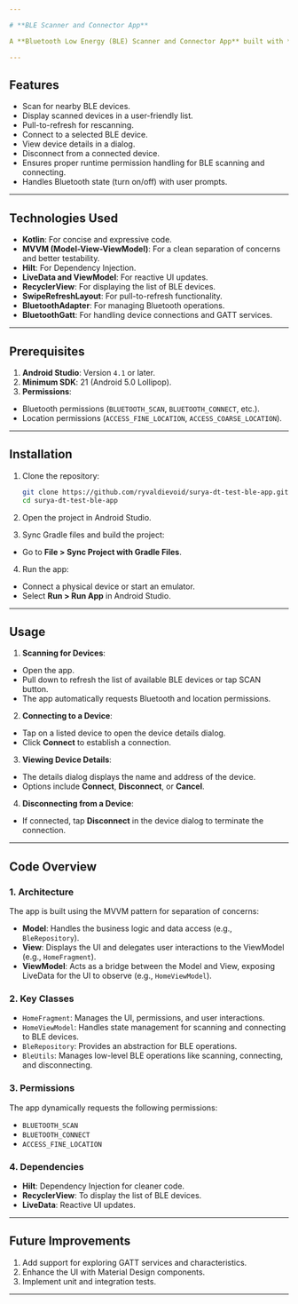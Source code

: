 ```yaml
---

# **BLE Scanner and Connector App**

A **Bluetooth Low Energy (BLE) Scanner and Connector App** built with **Kotlin**, **MVVM architecture**, and **Hilt for Dependency Injection**. This app allows users to scan for nearby BLE devices, connect to a selected device, view its details, and disconnect when needed. It is designed for a clean architecture and supports modern Android development practices.

---
```


## **Features**

- Scan for nearby BLE devices.
- Display scanned devices in a user-friendly list.
- Pull-to-refresh for rescanning.
- Connect to a selected BLE device.
- View device details in a dialog.
- Disconnect from a connected device.
- Ensures proper runtime permission handling for BLE scanning and connecting.
- Handles Bluetooth state (turn on/off) with user prompts.

---

## **Technologies Used**

- **Kotlin**: For concise and expressive code.
- **MVVM (Model-View-ViewModel)**: For a clean separation of concerns and better testability.
- **Hilt**: For Dependency Injection.
- **LiveData and ViewModel**: For reactive UI updates.
- **RecyclerView**: For displaying the list of BLE devices.
- **SwipeRefreshLayout**: For pull-to-refresh functionality.
- **BluetoothAdapter**: For managing Bluetooth operations.
- **BluetoothGatt**: For handling device connections and GATT services.

---

## **Prerequisites**

1. **Android Studio**: Version `4.1` or later.
2. **Minimum SDK**: 21 (Android 5.0 Lollipop).
3. **Permissions**:
  - Bluetooth permissions (`BLUETOOTH_SCAN`, `BLUETOOTH_CONNECT`, etc.).
  - Location permissions (`ACCESS_FINE_LOCATION`, `ACCESS_COARSE_LOCATION`).

---

## **Installation**

1. Clone the repository:
   ```bash
   git clone https://github.com/ryvaldievoid/surya-dt-test-ble-app.git
   cd surya-dt-test-ble-app
   ```

2. Open the project in Android Studio.

3. Sync Gradle files and build the project:
  - Go to **File > Sync Project with Gradle Files**.

4. Run the app:
  - Connect a physical device or start an emulator.
  - Select **Run > Run App** in Android Studio.

---

## **Usage**

1. **Scanning for Devices**:
  - Open the app.
  - Pull down to refresh the list of available BLE devices or tap SCAN button.
  - The app automatically requests Bluetooth and location permissions.

2. **Connecting to a Device**:
  - Tap on a listed device to open the device details dialog.
  - Click **Connect** to establish a connection.

3. **Viewing Device Details**:
  - The details dialog displays the name and address of the device.
  - Options include **Connect**, **Disconnect**, or **Cancel**.

4. **Disconnecting from a Device**:
  - If connected, tap **Disconnect** in the device dialog to terminate the connection.

---

## **Code Overview**

### **1. Architecture**
The app is built using the MVVM pattern for separation of concerns:
- **Model**: Handles the business logic and data access (e.g., `BleRepository`).
- **View**: Displays the UI and delegates user interactions to the ViewModel (e.g., `HomeFragment`).
- **ViewModel**: Acts as a bridge between the Model and View, exposing LiveData for the UI to observe (e.g., `HomeViewModel`).

### **2. Key Classes**
- `HomeFragment`: Manages the UI, permissions, and user interactions.
- `HomeViewModel`: Handles state management for scanning and connecting to BLE devices.
- `BleRepository`: Provides an abstraction for BLE operations.
- `BleUtils`: Manages low-level BLE operations like scanning, connecting, and disconnecting.

### **3. Permissions**
The app dynamically requests the following permissions:
- `BLUETOOTH_SCAN`
- `BLUETOOTH_CONNECT`
- `ACCESS_FINE_LOCATION`

### **4. Dependencies**
- **Hilt**: Dependency Injection for cleaner code.
- **RecyclerView**: To display the list of BLE devices.
- **LiveData**: Reactive UI updates.

---

## **Future Improvements**
1. Add support for exploring GATT services and characteristics.
3. Enhance the UI with Material Design components.
4. Implement unit and integration tests.

---